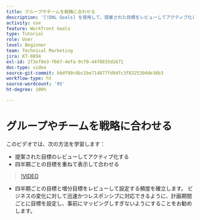 ```yaml
---
title: グループやチームを戦略に合わせる
description: '[!DNL Goals] を使用して、提案された目標をレビューしてアクティブ化し、四半期ごとの目標を重ねて表示して合わせる方法について説明します。'
activity: use
feature: Workfront Goals
type: Tutorial
role: User
level: Beginner
team: Technical Marketing
jira: KT-8894
exl-id: 2f3ef8e3-f667-4efa-9cf0-44f8835d1671
doc-type: video
source-git-commit: bbdf99c6bc1be714077fd94fc3f8325394de36b3
workflow-type: ht
source-wordcount: '95'
ht-degree: 100%

---
```


# グループやチームを戦略に合わせる

このビデオでは、次の方法を学習します：

* 提案された目標のレビューしてアクティブ化する
* 四半期ごとの目標を重ねて表示して合わせる

>[!VIDEO](https://video.tv.adobe.com/v/3416468/?quality=12&learn=on&enablevpops=1&captions=jpn)

<!--
Pro-tips graphic
-->

* 四半期ごとの目標と増分目標をレビューして設定する頻度を確立します。 ビジネスの変化に対して迅速かつレスポンシブに対応できるように、計画期間ごとに目標を設定し、事前にマッピングしすぎないようにすることをお勧めします。
